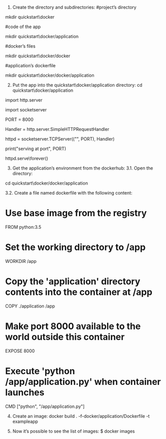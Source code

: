 1. Create the directory and subdirectories:
#project’s directory

mkdir quickstart\docker

#code of the app

mkdir quickstart\docker/application

#docker’s files

mkdir quickstart\docker/docker

#application’s dockerfile

mkdir quickstart\docker/docker/application

2. Put the app into the quickstart\docker/application directory:
cd quickstart\docker/application

import http.server

import socketserver

PORT = 8000

Handler = http.server.SimpleHTTPRequestHandler

httpd = socketserver.TCPServer(("", PORT), Handler)

print("serving at port", PORT)

httpd.serve\forever()

3. Get the application’s environment from the dockerhub:
3.1. Open the directory:

cd quickstart\docker/docker/application

3.2. Create a file named dockerfile with the following content:

# Use base image from the registry

FROM python:3.5

# Set the working directory to /app

WORKDIR /app

# Copy the 'application' directory contents into the container at /app

COPY ./application /app

# Make port 8000 available to the world outside this container

EXPOSE 8000

# Execute 'python /app/application.py' when container launches

CMD ["python", "/app/application.py"]

4. Create an image:
docker build . -f-docker/application/Dockerfile -t exampleapp

5. Now it’s possible to see the list of images:
$ docker images
